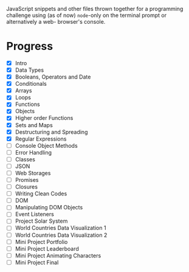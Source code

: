 JavaScript snippets and other files thrown together for a programming challenge
using (as of now) `node`-only on the terminal prompt or alternatively a web-
browser's console.


# Progress

- [x] Intro
- [x] Data Types
- [x] Booleans, Operators and Date
- [x] Conditionals
- [x] Arrays
- [x] Loops
- [x] Functions
- [x] Objects
- [x] Higher order Functions
- [x] Sets and Maps
- [x] Destructuring and Spreading
- [x] Regular Expressions
- [ ] Console Object Methods
- [ ] Error Handling
- [ ] Classes
- [ ] JSON
- [ ] Web Storages
- [ ] Promises
- [ ] Closures
- [ ] Writing Clean Codes
- [ ] DOM
- [ ] Manipulating DOM Objects
- [ ] Event Listeners
- [ ] Project Solar System
- [ ] World Countries Data Visualization 1
- [ ] World Countries Data Visualization 2
- [ ] Mini Project Portfolio
- [ ] Mini Project Leaderboard
- [ ] Mini Project Animating Characters
- [ ] Mini Project Final
